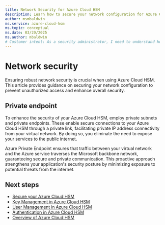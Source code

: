 ```yaml
---
title: Network Security for Azure Cloud HSM
description: Learn how to secure your network configuration for Azure Cloud HSM to prevent unauthorized access and enhance overall security.
author: msmbaldwin
ms.service: azure-cloud-hsm
ms.topic: conceptual
ms.date: 03/20/2025
ms.author: mbaldwin
# Customer intent: As a security administrator, I need to understand how to secure my network configuration for Azure Cloud HSM to prevent unauthorized access and enhance overall security.
---
```


# Network security

Ensuring robust network security is crucial when using Azure Cloud HSM. This article provides guidance on securing your network configuration to prevent unauthorized access and enhance overall security.

## Private endpoint

To enhance the security of your Azure Cloud HSM, employ private subnets and private endpoints. These enable secure connections to your Azure Cloud HSM through a private link, facilitating private IP address connectivity from your virtual network. By doing so, you eliminate the need to expose your services to the public internet.  

Azure Private Endpoint ensures that traffic between your virtual network and the Azure service traverses the Microsoft backbone network, guaranteeing secure and private communication. This proactive approach strengthens your application's security posture by minimizing exposure to potential threats from the internet.

## Next steps

- [Secure your Azure Cloud HSM](secure-cloud-hsm.md)
- [Key Management in Azure Cloud HSM](key-management.md)
- [User Management in Azure Cloud HSM](user-management.md)
- [Authentication in Azure Cloud HSM](authentication.md)
- [Overview of Azure Cloud HSM](overview.md)
